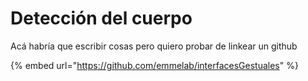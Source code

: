 # Detección del cuerpo

Acá habría que escribir cosas pero quiero probar de linkear un github

{% embed url="https://github.com/emmelab/interfacesGestuales" %}

